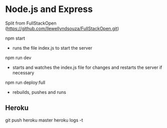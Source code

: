 # Node.js and Express

Split from FullStackOpen (https://github.com/llewellyndsouza/FullStackOpen.git)

npm start
- runs the file index.js to start the server

npm run dev
- starts and watches the index.js file for changes and restarts the server if necessary

npm run deploy:full
- rebuilds, pushes and runs

## Heroku

git push heroku master
heroku logs -t